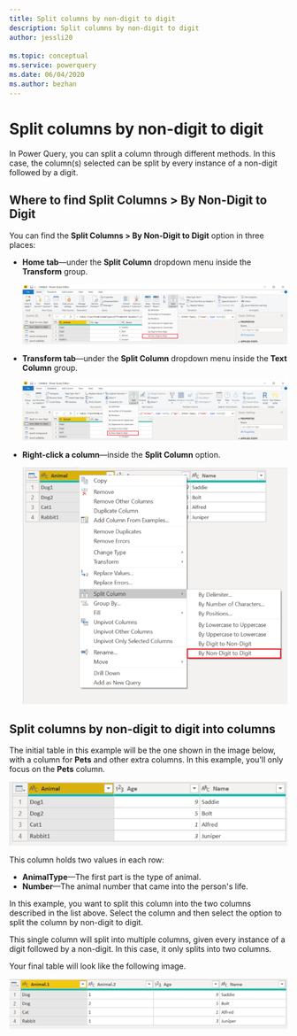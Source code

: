 ```yaml
---
title: Split columns by non-digit to digit
description: Split columns by non-digit to digit
author: jessli20

ms.topic: conceptual
ms.service: powerquery
ms.date: 06/04/2020
ms.author: bezhan
---
```


# Split columns by non-digit to digit

In Power Query, you can split a column through different methods.
In this case, the column(s) selected can be split by every instance of a non-digit followed by a digit.

## Where to find Split Columns > By Non-Digit to Digit

You can find the **Split Columns > By Non-Digit to Digit** option in three places:

* **Home tab**&mdash;under the **Split Column** dropdown menu inside the **Transform** group.

   ![image](images/sc-home-ndtd.png)

* **Transform tab**&mdash;under the **Split Column** dropdown menu inside the **Text Column** group.

   ![image](images/sc-transform-ndtd.png)

* **Right-click a column**&mdash;inside the **Split Column** option.

   ![image](images/sc-rightclick-ndtd.png)

## Split columns by non-digit to digit into columns 

The initial table in this example will be the one shown in the image below, with a column for **Pets** and other extra columns.
In this example, you'll only focus on the **Pets** column.

![image](images/sc-before-ndtd.png)

This column holds two values in each row:

* **AnimalType**&mdash;The first part is the type of animal. 
* **Number**&mdash;The animal number that came into the person's life.

In this example, you want to split this column into the two columns described in the list above. Select the column and then select the option to split the column by non-digit to digit.

This single column will split into multiple columns, given every instance of a digit followed by a non-digit. In this case, it only splits into two columns.

Your final table will look like the following image.

![After](images/sc-after-ndtd.png)
